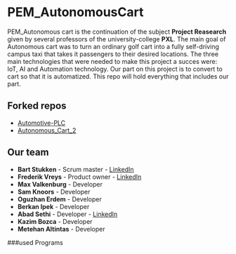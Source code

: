 # PEM_AutonomousCart

PEM_Autonomous cart is the continuation of the subject **Project Reasearch** given by several professors of the university-college **PXL**. The main goal of Autonomous cart was to turn an ordinary golf cart into a fully self-driving campus taxi that takes it passengers to their desired locations. The three main technologies that were needed to make this project a succes were: IoT, AI and Automation technology. Our part on this project is to convert to cart so that it is automatized. This repo will hold everything that includes our part.

## Forked repos
* [Automotive-PLC](https://github.com/KingAbad/PEM_AutonomousCart/tree/main/Automotive-PLC-master)
* [Autonomous_Cart_2](https://github.com/KingAbad/PEM_AutonomousCart/tree/main/Autonomous_Cart_2-master)

## Our team

* **Bart Stukken**     - Scrum master - [LinkedIn](https://www.linkedin.com/in/bart-stukken/)
* **Frederik Vreys**    - Product owner - [LinkedIn](https://www.linkedin.com/in/frederik-vreys-b42214aa/)
* **Max Valkenburg** - Developer  
* **Sam Knoors** - Developer  
* **Oguzhan Erdem** - Developer  
* **Berkan Ipek** - Developer  
* **Abad Sethi**        - Developer  - [LinkedIn](https://www.linkedin.com/in/abad-sethi-83246a170/)
* **Kazim Bozca**       - Developer
* **Metehan Altintas**   - Developer 

###used Programs
